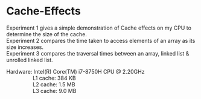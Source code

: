 ﻿# Cache-Effects
Experiment 1 gives a simple demonstration of Cache effects on my CPU to determine the size of the cache.  
Experiment 2 compares the time taken to access elements of an array as its size increases.  
Experiment 3 compares the traversal times between an array, linked list & unrolled linked list.  
  
Hardware: Intel(R) Core(TM) i7-8750H CPU @ 2.20GHz  
 &emsp;&emsp;&emsp;&emsp;&emsp;L1 cache: 384 KB  
 &emsp;&emsp;&emsp;&emsp;&emsp;L2 cache: 1.5 MB  
 &emsp;&emsp;&emsp;&emsp;&emsp;L3 cache: 9.0 MB  
